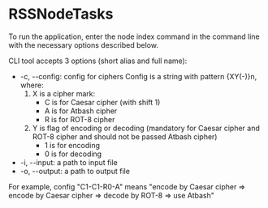 # RSSNodeTasks

To run the application, enter the node index command in the command line with the necessary options described below.

CLI tool accepts 3 options (short alias and full name):

* -c, --config: config for ciphers Config is a string with pattern {XY(-)}n, where:
    1. X is a cipher mark:
        - C is for Caesar cipher (with shift 1)
        - A is for Atbash cipher
        - R is for ROT-8 cipher
    2. Y is flag of encoding or decoding (mandatory for Caesar cipher and ROT-8 cipher and should not be passed Atbash cipher)
        - 1 is for encoding
        - 0 is for decoding
* -i, --input: a path to input file
* -o, --output: a path to output file

For example, config "C1-C1-R0-A" means "encode by Caesar cipher => encode by Caesar cipher => decode by ROT-8 => use Atbash"